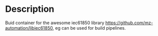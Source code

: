 # Description

Buid container for the awesome iec61850 library https://github.com/mz-automation/libiec61850, eg can be used for build pipelines.
